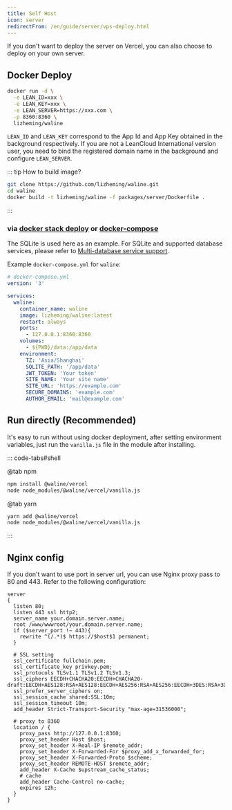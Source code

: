 ```yaml
---
title: Self Host
icon: server
redirectFrom: /en/guide/server/vps-deploy.html
---
```


If you don't want to deploy the server on Vercel, you can also choose to deploy on your own server.

## Docker Deploy

```bash
docker run -d \
  -e LEAN_ID=xxx \
  -e LEAN_KEY=xxx \
  -e LEAN_SERVER=https://xxx.com \
  -p 8360:8360 \
  lizheming/waline
```

`LEAN_ID` and `LEAN_KEY` correspond to the App Id and App Key obtained in the background respectively. If you are not a LeanCloud International version user, you need to bind the registered domain name in the background and configure `LEAN_SERVER`.

::: tip How to build image?

```bash
git clone https://github.com/lizheming/waline.git
cd waline
docker build -t lizheming/waline -f packages/server/Dockerfile .
```

:::

### via [docker stack deploy](https://docs.docker.com/engine/reference/commandline/stack_deploy/) or [docker-compose](https://github.com/docker/compose)

The SQLite is used here as an example. For SQLite and supported database services, please refer to [Multi-database service support](../database.md#sqlite).

Example `docker-compose.yml` for `waline`:

```yaml
# docker-compose.yml
version: '3'

services:
  waline:
    container_name: waline
    image: lizheming/waline:latest
    restart: always
    ports:
      - 127.0.0.1:8360:8360
    volumes:
      - ${PWD}/data:/app/data
    environment:
      TZ: 'Asia/Shanghai'
      SQLITE_PATH: '/app/data'
      JWT_TOKEN: 'Your token'
      SITE_NAME: 'Your site name'
      SITE_URL: 'https://example.com'
      SECURE_DOMAINS: 'example.com'
      AUTHOR_EMAIL: 'mail@example.com'
```

## Run directly (Recommended)

It's easy to run without using docker deployment, after setting environment variables, just run the `vanilla.js` file in the module after installing.

::: code-tabs#shell

@tab npm

```bash
npm install @waline/vercel
node node_modules/@waline/vercel/vanilla.js
```

@tab yarn

```bash
yarn add @waline/vercel
node node_modules/@waline/vercel/vanilla.js
```

:::

## Nginx config

If you don't want to use port in server url, you can use Nginx proxy pass to 80 and 443. Refer to the following configuration:

```nginx
server
{
  listen 80;
  listen 443 ssl http2;
  server_name your.domain.server.name;
  root /www/wwwroot/your.domain.server.name;
  if ($server_port !~ 443){
    rewrite ^(/.*)$ https://$host$1 permanent;
  }

  # SSL setting
  ssl_certificate fullchain.pem;
  ssl_certificate_key privkey.pem;
  ssl_protocols TLSv1.1 TLSv1.2 TLSv1.3;
  ssl_ciphers EECDH+CHACHA20:EECDH+CHACHA20-draft:EECDH+AES128:RSA+AES128:EECDH+AES256:RSA+AES256:EECDH+3DES:RSA+3DES:!MD5;
  ssl_prefer_server_ciphers on;
  ssl_session_cache shared:SSL:10m;
  ssl_session_timeout 10m;
  add_header Strict-Transport-Security "max-age=31536000";

  # proxy to 8360
  location / {
    proxy_pass http://127.0.0.1:8360;
    proxy_set_header Host $host;
    proxy_set_header X-Real-IP $remote_addr;
    proxy_set_header X-Forwarded-For $proxy_add_x_forwarded_for;
    proxy_set_header X-Forwarded-Proto $scheme;
    proxy_set_header REMOTE-HOST $remote_addr;
    add_header X-Cache $upstream_cache_status;
    # cache
    add_header Cache-Control no-cache;
    expires 12h;
  }
}
```
